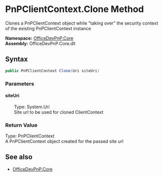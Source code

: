 # PnPClientContext.Clone Method  
Clones a PnPClientContext object while "taking over" the security context of the existing PnPClientContext instance  

**Namespace:** [OfficeDevPnP.Core](OfficeDevPnP.Core.md)  
**Assembly:** OfficeDevPnP.Core.dll  
## Syntax
```C#
public PnPClientContext Clone(Uri siteUri)
```
### Parameters
#### siteUri  
&emsp;&emsp;Type: System.Uri  
&emsp;&emsp;Site url to be used for cloned ClientContext  

### Return Value
Type: PnPClientContext  
A PnPClientContext object created for the passed site url

## See also
- [OfficeDevPnP.Core](OfficeDevPnP.Core.md)
